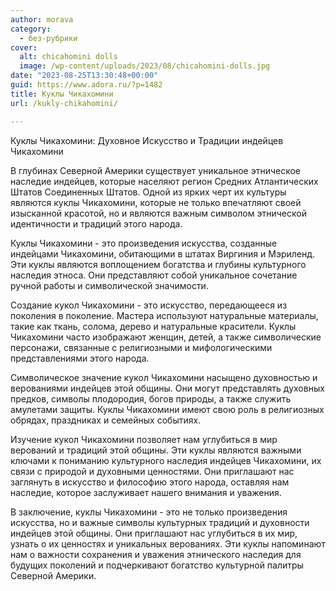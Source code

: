 ```yaml
---
author: morava
category:
  - без-рубрики
cover:
  alt: chicahomini dolls
  image: /wp-content/uploads/2023/08/chicahomini-dolls.jpg
date: "2023-08-25T13:30:48+00:00"
guid: https://www.adora.ru/?p=1482
title: Куклы Чикахомини
url: /kukly-chikahomini/

---
```

Куклы Чикахомини: Духовное Искусство и Традиции индейцев Чикахомини

В глубинах Северной Америки существует уникальное этническое наследие индейцев, которые населяют регион Средних Атлантических Штатов Соединенных Штатов. Одной из ярких черт их культуры являются куклы Чикахомини, которые не только впечатляют своей изысканной красотой, но и являются важным символом этнической идентичности и традиций этого народа.

Куклы Чикахомини \- это произведения искусства, созданные индейцами Чикахомини, обитающими в штатах Виргиния и Мэриленд. Эти куклы являются воплощением богатства и глубины культурного наследия этноса. Они представляют собой уникальное сочетание ручной работы и символической значимости.

Создание кукол Чикахомини \- это искусство, передающееся из поколения в поколение. Мастера используют натуральные материалы, такие как ткань, солома, дерево и натуральные красители. Куклы Чикахомини часто изображают женщин, детей, а также символические персонажи, связанные с религиозными и мифологическими представлениями этого народа.

Символическое значение кукол Чикахомини насыщено духовностью и верованиями индейцев этой общины. Они могут представлять духовных предков, символы плодородия, богов природы, а также служить амулетами защиты. Куклы Чикахомини имеют свою роль в религиозных обрядах, праздниках и семейных событиях.

Изучение кукол Чикахомини позволяет нам углубиться в мир верований и традиций этой общины. Эти куклы являются важными ключами к пониманию культурного наследия индейцев Чикахомини, их связи с природой и духовными ценностями. Они приглашают нас заглянуть в искусство и философию этого народа, оставляя нам наследие, которое заслуживает нашего внимания и уважения.

В заключение, куклы Чикахомини \- это не только произведения искусства, но и важные символы культурных традиций и духовности индейцев этой общины. Они приглашают нас углубиться в их мир, узнать о их ценностях и уникальных верованиях. Эти куклы напоминают нам о важности сохранения и уважения этнического наследия для будущих поколений и подчеркивают богатство культурной палитры Северной Америки.
